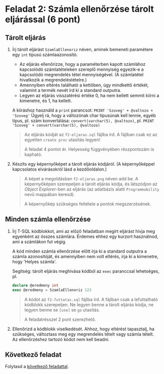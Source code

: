 # Feladat 2: Számla ellenőrzése tárolt eljárással (6 pont)

## Tárolt eljárás

1. Írj tárolt eljárást `SzamlaEllenoriz` néven, aminek bemeneti paramétere egy `int` típusú számlaazonosító.

   - Az eljárás ellenőrizze, hogy a paraméterben kapott számlához kapcsolódó számlatételeken szereplő mennyiség egyezik-e a kapcsolódó megrendelés tétel mennyiségével. (A számlatétel hivatkozik a megrendeléstételre.)
   - Amennyiben eltérés található a kettőben, úgy mindkettő értékét, valamint a termék nevét írd ki a standard outputra.
   - Legyen az eljárás visszatérési értéke 0, ha nem kellett semmit kiírni a kimenetre, és 1, ha kellett.

   A kiíráshoz használd a `print` parancsot: `PRINT 'Szoveg' + @valtozo + 'Szoveg'` Ügyelj rá, hogy a változónak char típusúnak kell lennie, egyéb típus, pl. szám konvertálása: `convert(varchar(5), @valtozo)`, pl. `PRINT 'Szoveg' + convert(varchar(5), @valtozo)`

   > Az eljárás kódját az `f2-eljaras.sql` fájlba írd. A fájlban csak ez az egyetlen `create proc` utasítás legyen!
   >
   > A feladat 4 pontot ér. Helyesség függvényében részpontszám is kapható.

1. Készíts egy képernyőképet a tárolt eljárás kódjáról. (A képernyőképpel kapcsolatos elvárásokról lásd a kezdőoldalon.)

   > A képet a megoldásban `f2-eljaras.png` néven add be. A képernyőképen szerepeljen a tárolt eljárás kódja, és látszódjon az _Object Explorer_-ben az eljárás (az adatbázis alatti `Programmability` nevű mappában keresd).
   >
   > A képernyőkép szükséges feltétele a pontok megszerzésének.

## Minden számla ellenőrzése

1. Írj T-SQL kódblokkot, ami az előző feladatban megírt eljárást hívja meg egyenként az összes számlára. Érdemes ehhez egy kurzort használnod, ami a számlákon fut végig.

   A kód minden számla ellenőrzése előtt írja ki a standard outputra a számla azonosítóját, és amennyiben nem volt eltérés, írja ki a kimenetre, hogy 'Helyes számla'.

   Segítség: tárolt eljárás meghívása kódból az `exec` paranccsal lehetséges, pl.

   ```sql
   declare @eredmeny int
   exec @eredmeny = SzamlaEllenoriz 123
   ```

   > A kódot az `f2-futtatas.sql` fájlba írd. A fájlban csak a lefuttatható kódblokk szerepeljen. Ne legyen benne a tárolt eljárás kódja, ne legyen benne se `[use]` se `go` utasítás.
   >
   > A feladatrésszel 2 pont szerezhető.

1. Ellenőrizd a kódblokk viselkedését. Ahhoz, hogy eltérést tapasztalj, ha szükséges, változtass meg egy megrendelés tételt vagy számla tételt. Az ellenőrzéshez tartozó kódot nem kell beadni.

## Következő feladat

Folytasd a [következő feladattal](Feladat-3.md).
